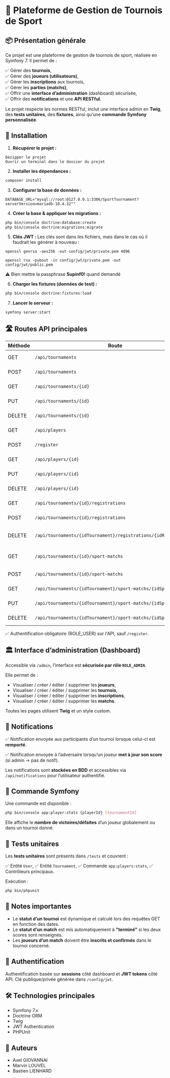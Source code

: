 # 🎾 Plateforme de Gestion de Tournois de Sport

## 📦 Présentation générale

Ce projet est une plateforme de gestion de tournois de sport, réalisée en Symfony 7. Il permet de :

✅ Gérer des **tournois**,  
✅ Gérer des **joueurs (utilisateurs)**,  
✅ Gérer les **inscriptions** aux tournois,  
✅ Gérer les **parties (matchs)**,  
✅ Offrir une **interface d’administration** (dashboard) sécurisée,  
✅ Offrir des **notifications** et une **API RESTful**.

Le projet respecte les normes RESTful, inclut une interface admin en **Twig**, des **tests unitaires**, des **fixtures**, ainsi qu’une **commande Symfony personnalisée**.


## 🚀 Installation

1. **Récupérer le projet :**

```
Dézipper le projet
Ouvrir un terminal dans le dossier du projet
```

2. **Installer les dépendances :**

```bash
composer install
```

3. **Configurer la base de données :**

```env
DATABASE_URL="mysql://root:@127.0.0.1:3306/SportTournament?serverVersion=mariadb-10.4.32""
```

4. **Créer la base & appliquer les migrations :**

```bash
php bin/console doctrine:database:create
php bin/console doctrine:migrations:migrate
```

5. **Clés JWT :**
Les clés sont dans les fichiers, mais dans le cas où il faudrait les générer à nouveau :
```
openssl genrsa -aes256 -out config/jwt/private.pem 4096

openssl rsa -pubout -in config/jwt/private.pem -out config/jwt/public.pem
```
⚠️ Bien mettre la passphrase **Supinf0!** quand demandé


6. **Charger les fixtures (données de test) :**

```bash
php bin/console doctrine:fixtures:load
```

7. **Lancer le serveur :**

```bash
symfony server:start
```


## 🛣️ Routes API principales

| Méthode | Route                                                            | Description                   |
| ------- | ---------------------------------------------------------------- | ----------------------------- |
| GET     | `/api/tournaments`                                               | Liste des tournois            |
| POST    | `/api/tournaments`                                               | Créer un tournoi              |
| GET     | `/api/tournaments/{id}`                                          | Détails d’un tournoi          |
| PUT     | `/api/tournaments/{id}`                                          | Modifier un tournoi           |
| DELETE  | `/api/tournaments/{id}`                                          | Supprimer un tournoi          |
| GET     | `/api/players`                                                   | Liste des joueurs             |
| POST    | `/register`                                                      | Créer un utilisateur          |
| GET     | `/api/players/{id}`                                              | Détails d’un joueur           |
| PUT     | `/api/players/{id}`                                              | Modifier un joueur            |
| DELETE  | `/api/players/{id}`                                              | Supprimer un joueur           |
| GET     | `/api/tournaments/{id}/registrations`                            | Inscriptions d’un tournoi     |
| POST    | `/api/tournaments/{id}/registrations`                            | Inscrire un joueur            |
| DELETE  | `/api/tournaments/{idTournament}/registrations/{idRegistration}` | Supprimer une inscription     |
| GET     | `/api/tournaments/{id}/sport-matchs`                             | Liste des matchs d’un tournoi |
| POST    | `/api/tournaments/{id}/sport-matchs`                             | Créer un match                |
| GET     | `/api/tournaments/{idTournament}/sport-matchs/{idSportMatchs}`   | Détails d’un match            |
| PUT     | `/api/tournaments/{idTournament}/sport-matchs/{idSportMatchs}`   | Modifier les scores           |
| DELETE  | `/api/tournaments/{idTournament}/sport-matchs/{idSportMatchs}`   | Supprimer un match            |

✅ Authentification obligatoire (ROLE\_USER) sur l'API, sauf `/register`.


## 🏛️ Interface d’administration (Dashboard)

Accessible via `/admin`, l’interface est **sécurisée par rôle `ROLE_ADMIN`**.

Elle permet de :

* Visualiser / créer / éditer / supprimer les **joueurs**,
* Visualiser / créer / éditer / supprimer les **tournois**,
* Visualiser / créer / éditer / supprimer les **inscriptions**,
* Visualiser / créer / éditer / supprimer les **matchs**.

Toutes les pages utilisent **Twig** et un style custom.


## 🔔 Notifications

✅ Notification envoyée aux participants d’un tournoi lorsque celui-ci est **remporté**.

✅ Notification envoyée à l’adversaire lorsqu’un joueur **met à jour son score** (si admin → pas de notif).

Les notifications sont **stockées en BDD** et accessibles via `/api/notifications` pour l’utilisateur authentifié.


## 🧩 Commande Symfony

Une commande est disponible :

```bash
php bin/console app:player:stats {playerId} [tournamentId]
```

Elle affiche le **nombre de victoires/défaites** d’un joueur globalement ou dans un tournoi donné.


## 🧪 Tests unitaires

Les **tests unitaires** sont présents dans `/tests` et couvrent :

✅ Entité `User`,
✅ Entité `Tournament`,
✅ Commande `app:players:stats`,
✅ Contrôleurs principaux.

Exécution :

```bash
php bin/phpunit
```


## 📝 Notes importantes

* Le **statut d’un tournoi** est dynamique et calculé lors des requêtes GET en fonction des dates.
* Le **statut d’un match** est mis automatiquement à **"terminé"** si les deux scores sont renseignés.
* Les **joueurs d’un match** doivent être **inscrits et confirmés** dans le tournoi concerné.


## 👤 Authentification

Authentification basée sur **sessions** côté dashboard et **JWT tokens** côté API.
Clé publique/privée générée dans `/config/jwt`.


## 🛠️ Technologies principales

* Symfony 7.x
* Doctrine ORM
* Twig
* JWT Authentication
* PHPUnit


## 📝 Auteurs

* Axel GIOVANNAI
* Marvin LOUVEL
* Bastien LIENHARD
